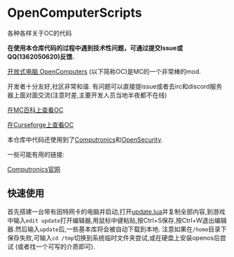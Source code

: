 # OpenComputerScripts

各种各样关于OC的代码

**在使用本仓库代码的过程中遇到技术性问题，可通过提交Issue或QQ(1362050620)反馈.**

[开放式电脑 OpenComputers](https://github.com/MightyPirates/OpenComputers) (以下简称OC)是MC的一个非常棒的mod.

开发者十分友好,社区非常和谐. 有问题可以直接提issue或者去irc和discord服务器上面对面交流(注意时差,主要开发人员当地半夜都不在线)

[在MC百科上查看OC](http://www.mcmod.cn/class/389.html)

[在Curseforge上查看OC](https://minecraft.curseforge.com/projects/opencomputers)

本仓库中代码还使用到了[Computronics](https://github.com/asiekierka/Computronics/tree/master/src/main/resources/assets/computronics/doc/opencomputers/computronics/en_US)和[OpenSecurity](https://github.com/PC-Logix/OpenSecurity/wiki).

一些可能有用的链接:

[Computronics官网](https://wiki.vexatos.com/wiki:computronics)

## 快速使用

首先搭建一台带有因特网卡的电脑并启动,打开[update.lua](update.lua)并复制全部内容,到游戏中输入`edit update`打开编辑器,用鼠标中键粘贴,按Ctrl+S保存,按Ctrl+W退出编辑器.然后输入`update`后,一些基本库将会被自动下载到本地. 注意如果在`/home`目录下保存失败,可输入`cd /tmp`切换到系统临时文件夹尝试,或在硬盘上安装openos后尝试 (或者找一个可写的介质即可).
